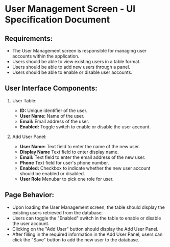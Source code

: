 # User Management Screen - UI Specification Document

## Requirements:

- The User Management screen is responsible for managing user accounts within the application.
- Users should be able to view existing users in a table format.
- Users should be able to add new users through a panel.
- Users should be able to enable or disable user accounts.

## User Interface Components:

1. User Table:
   - **ID:** Unique identifier of the user.
   - **User Name:** Name of the user.
   - **Email:** Email address of the user.
   - **Enabled:** Toggle switch to enable or disable the user account.

2. Add User Panel:
   - **User Name:** Text field to enter the name of the new user.
   - **Display Name** Text field to enter display name.
   - **Email:** Text field to enter the email address of the new user.
   - **Phone** Text field for user's phone number.
   - **Enabled:** Checkbox to indicate whether the new user account should be enabled or disabled.
   - **User Role** Menubar to pick one role for user.

## Page Behavior:
- Upon loading the User Management screen, the table should display the existing users retrieved from the database.
- Users can toggle the "Enabled" switch in the table to enable or disable the user account.
- Clicking on the "Add User" button should display the Add User Panel.
- After filling in the required information in the Add User Panel, users can click the "Save" button to add the new user to the database.
